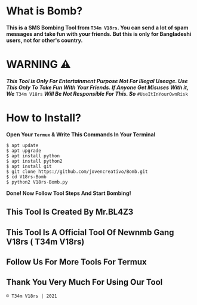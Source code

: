 # What is Bomb?
**This is a SMS Bombing Tool from  `T34m V18rs`. You can send a lot of spam messages and take fun with your friends. But this is only for Bangladeshi users, not for other's country.**

# WARNING ⚠️
***This Tool is Only For Entertainment Purpose Not For Illegal Useage. Use This Only To Take Fun With Your Friends. If Anyone Get Misuses With it, We*** `T34m V18rs` ***Will Be Not Responsible For This. So*** `#UseItInYourOwnRisk` 

# How to Install?

**Open Your `Termux` & Write This Commands In Your Terminal**
```
$ apt update 
$ apt upgrade
$ apt install python
$ apt install python2
$ apt install git
$ git clone https://github.com/jovencreativo/Bomb.git
$ cd V18rs-Bomb
$ python2 V18rs-Bomb.py
```
**Done! Now Follow Tool Steps And Start Bombing!**

## This Tool Is Created By Mr.BL4Z3
## This Tool Is A Official Tool Of Newnmb Gang V18rs ( T34m V18rs)
## Follow Us For More Tools For Termux
## Thank You Very Much For Using Our Tool

```© T34m V18rs | 2021 ```
